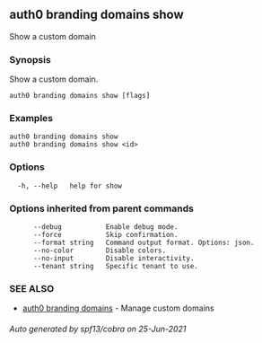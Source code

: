 ## auth0 branding domains show

Show a custom domain

### Synopsis

Show a custom domain.

```
auth0 branding domains show [flags]
```

### Examples

```
auth0 branding domains show 
auth0 branding domains show <id>
```

### Options

```
  -h, --help   help for show
```

### Options inherited from parent commands

```
      --debug           Enable debug mode.
      --force           Skip confirmation.
      --format string   Command output format. Options: json.
      --no-color        Disable colors.
      --no-input        Disable interactivity.
      --tenant string   Specific tenant to use.
```

### SEE ALSO

* [auth0 branding domains](auth0_branding_domains.md)	 - Manage custom domains

###### Auto generated by spf13/cobra on 25-Jun-2021
